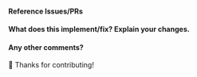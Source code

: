 <!--
Thanks for contributing a pull request!
-->

#### Reference Issues/PRs
<!--
Example: "Fixes #1234", "See also #3456"
Please use keywords (e.g., Fixes) to create link to the issues or pull requests
you resolved, so that they will automatically be closed when your pull request
is merged. See https://github.com/blog/1506-closing-issues-via-pull-requests
-->

#### What does this implement/fix? Explain your changes.
<!--
Please include a brief explanation of how your solution
fixes the tagged issue(s), along with what files / entities have
been modified for this fix.
-->

#### Any other comments?

🧡 Thanks for contributing!
